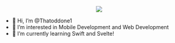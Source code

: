 <p align="center">
  <a href="https://skillicons.dev">
    <img src="https://skillicons.dev/icons?i=git,python,js,svelte,swift,tailwind,html,css,vscode,flask,github,apple,py,windows" />
  </a>
</p>




- 👋 Hi, I’m @Thatoddone1
- 👀 I’m interested in Mobile Development and Web Development
- 🌱 I’m currently learning Swift and Svelte!

<!---
Thatoddone1/Thatoddone1 is a ✨ special ✨ repository because its `README.md` (this file) appears on your GitHub profile.
You can click the Preview link to take a look at your changes.
--->
